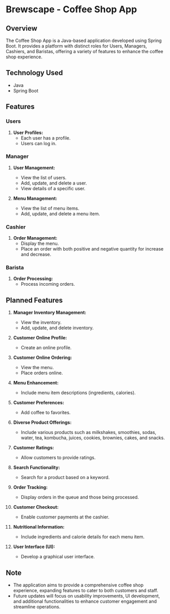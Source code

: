 # Brewscape - Coffee Shop App

## Overview

The Coffee Shop App is a Java-based application developed using Spring Boot. It provides a platform with distinct roles for Users, Managers, Cashiers, and Baristas, offering a variety of features to enhance the coffee shop experience.

## Technology Used

- Java
- Spring Boot

## Features

### Users

1. **User Profiles:**
   - Each user has a profile.
   - Users can log in.

### Manager

1. **User Management:**
   - View the list of users.
   - Add, update, and delete a user.
   - View details of a specific user.

2. **Menu Management:**
   - View the list of menu items.
   - Add, update, and delete a menu item.

### Cashier

1. **Order Management:**
   - Display the menu.
   - Place an order with both positive and negative quantity for increase and decrease.

### Barista

1. **Order Processing:**
   - Process incoming orders.

## Planned Features

1. **Manager Inventory Management:**
   - View the inventory.
   - Add, update, and delete inventory.

2. **Customer Online Profile:**
   - Create an online profile.

3. **Customer Online Ordering:**
   - View the menu.
   - Place orders online.

4. **Menu Enhancement:**
   - Include menu item descriptions (ingredients, calories).

5. **Customer Preferences:**
   - Add coffee to favorites.

6. **Diverse Product Offerings:**
   - Include various products such as milkshakes, smoothies, sodas, water, tea, kombucha, juices, cookies, brownies, cakes, and snacks.

7. **Customer Ratings:**
   - Allow customers to provide ratings.

8. **Search Functionality:**
   - Search for a product based on a keyword.

9. **Order Tracking:**
   - Display orders in the queue and those being processed.

10. **Customer Checkout:**
    - Enable customer payments at the cashier.

11. **Nutritional Information:**
    - Include ingredients and calorie details for each menu item.

12. **User Interface (UI):**
    - Develop a graphical user interface.

## Note

- The application aims to provide a comprehensive coffee shop experience, expanding features to cater to both customers and staff.
- Future updates will focus on usability improvements, UI development, and additional functionalities to enhance customer engagement and streamline operations.
